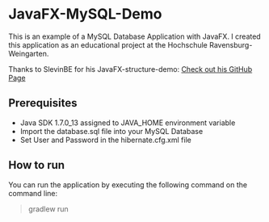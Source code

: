 # JavaFX-MySQL-Demo

This is an example of a MySQL Database Application with JavaFX. 
I created this application as an educational project at the Hochschule Ravensburg-Weingarten.

Thanks to SlevinBE for his JavaFX-structure-demo:
[Check out his GitHub Page](https://github.com/SlevinBE)

## Prerequisites
- Java SDK 1.7.0\_13 assigned to JAVA\_HOME environment variable
- Import the database.sql file into your MySQL Database
- Set User and Password in the hibernate.cfg.xml file

## How to run
You can run the application by executing the following
command on the command line:
> gradlew run